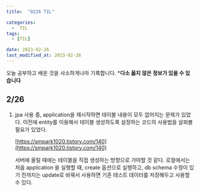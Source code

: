 ```yaml
---
title:  "0226 TIL" 

categories:
  -  TIL
tags:
  - [TIL]

date: 2023-02-26
last_modified_at: 2023-02-26
---
```


오늘 공부하고 배운 것을 사소하게나마 기록합니다. 
***다소 옳지 않은 정보가 있을 수 있습니다**

## 2/26

1. jpa 사용 중, application을 재시작하면 테이블 내용이 모두 없어지는 문제가 있었다. 이전에 entity를 이용해서 테이블 생성하도록 설정하는 코드의 사용법을 살펴볼 필요가 있었다. 
    
    [https://smpark1020.tistory.com/140](https://smpark1020.tistory.com/140)
    
    서버에 올릴 때에는 테이블을 직접 생성하는 방향으로 가야할 것 같다. 로컬에서는 처음 application 을 실행할 때, create 옵션으로 실행하고, db schema 수정이 있기 전까지는 update로 바꿔서 사용하면 기존 테스트 데이터를 저장해두고 사용할 수 있다.